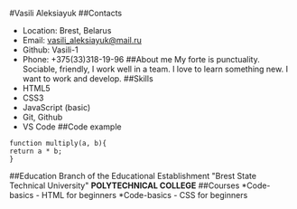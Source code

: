 #Vasili Aleksiayuk
##Contacts

- Location: Brest, Belarus
- Email: vasili_aleksiayuk@mail.ru
- Github: Vasili-1
- Phone: +375(33)318-19-96
  ##About me
  My forte is punctuality. Sociable, friendly, I work well in a team. I love to learn something new. I want to work and develop.
  ##Skills
- HTML5
- CSS3
- JavaScript (basic)
- Git, Github
- VS Code
  ##Code example

```
function multiply(a, b){
return a * b;
}
```

##Education
Branch of the Educational Establishment "Brest State Technical University"
**POLYTECHNICAL COLLEGE**
##Courses
*Code-basics - HTML for beginners
*Code-basics - CSS for beginners
